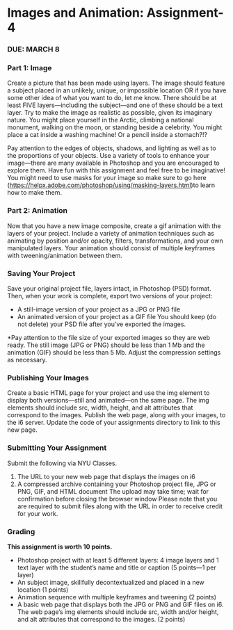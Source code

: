 # Images and Animation: Assignment-4

### DUE: MARCH 8

### Part 1: Image

Create a picture that has been made using layers. The image should feature a subject placed in an unlikely, unique, or impossible location OR if you have some other idea of what you want to do, let me know. There should be at least FIVE layers—including the subject—and one of these should be a text layer. Try to make the image as realistic as possible, given its imaginary nature. You might place yourself in the Arctic, climbing a national monument, walking on the moon, or standing beside a celebrity. You might place a cat inside a washing machine! Or a pencil inside a stomach?!?

Pay attention to the edges of objects, shadows, and lighting as well as to the proportions of your objects. Use a variety of tools to enhance your image—there are many available in Photoshop and you are encouraged to explore them. Have fun with this assignment and feel free to be imaginative! You might need to use masks for your image so make sure to go here  (https://helpx.adobe.com/photoshop/using/masking-layers.html)to learn how to make them.

### Part 2: Animation

Now that you have a new image composite, create a gif animation with the layers of your project.
Include a variety of animation techniques such as animating by position and/or opacity, filters, transformations, and your own manipulated layers.
Your animation should consist of multiple keyframes with tweening/animation between them.

### Saving Your Project

Save your original project file, layers intact, in Photoshop (PSD) format. Then, when your work is complete, export two versions of your project:

- A still-image version of your project as a JPG or PNG file
- An animated version of your project as a GIF file
You should keep (do not delete) your PSD file after you’ve exported the images.

*Pay attention to the file size of your exported images so they are web ready. The still image (JPG or PNG) should be less than 1 Mb and the animation (GIF) should be less than 5 Mb. Adjust the compression settings as necessary.


### Publishing Your Images

Create a basic HTML page for your project and use the img element to display both versions—still and animated—on the same page. The img elements should include src, width, height, and alt attributes that correspond to the images. Publish the web page, along with your images, to the i6 server. Update the code of your assignments directory to link to this new page.

### Submitting Your Assignment

Submit the following via NYU Classes. 

1. The URL to your new web page that displays the images on i6
2. A compressed archive containing your Photoshop project file, JPG or PNG, GIF, and HTML document
The upload may take time; wait for confirmation before closing the browser window
Please note that you are required to submit files along with the URL in order to receive credit for your work.

### Grading

**This assignment is worth 10 points.**

- Photoshop project with at least 5 different layers: 4 image layers and 1 text layer with the student’s name and title or caption (5 points—1 per layer)
- An subject image, skillfully decontextualized and placed in a new location (1 points)
- Animation sequence with multiple keyframes and tweening (2 points)
- A basic web page that displays both the JPG or PNG and GIF files on i6. The web page’s img elements should include src, width and/or height, and alt attributes that correspond to the images. (2 points)